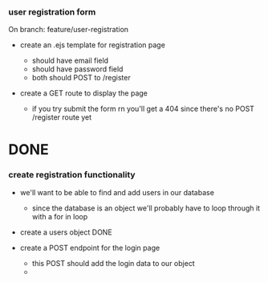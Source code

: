 ### user registration form

On branch: feature/user-registration

* create an .ejs template for registration page
  * should have email field
  * should have password field
  * both should POST to /register

* create a GET route to display the page
  * if you try submit the form rn you'll get a 404 since there's no POST /register route yet

# DONE

### create registration functionality

* we'll want to be able to find and add users in our database
  * since the database is an object we'll probably have to loop through it with a for in loop

* create a users object DONE

* create a POST endpoint for the login page
  * this POST should add the login data to our object
  *